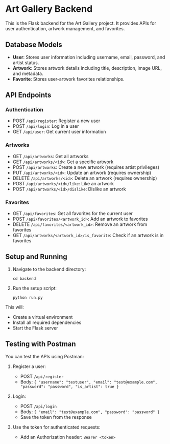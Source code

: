 # Art Gallery Backend

This is the Flask backend for the Art Gallery project. It provides APIs for user authentication, artwork management, and favorites.

## Database Models

- **User**: Stores user information including username, email, password, and artist status.
- **Artwork**: Stores artwork details including title, description, image URL, and metadata.
- **Favorite**: Stores user-artwork favorites relationships.

## API Endpoints

### Authentication

- POST `/api/register`: Register a new user
- POST `/api/login`: Log in a user
- GET `/api/user`: Get current user information

### Artworks

- GET `/api/artworks`: Get all artworks
- GET `/api/artworks/<id>`: Get a specific artwork
- POST `/api/artworks`: Create a new artwork (requires artist privileges)
- PUT `/api/artworks/<id>`: Update an artwork (requires ownership)
- DELETE `/api/artworks/<id>`: Delete an artwork (requires ownership)
- POST `/api/artworks/<id>/like`: Like an artwork
- POST `/api/artworks/<id>/dislike`: Dislike an artwork

### Favorites

- GET `/api/favorites`: Get all favorites for the current user
- POST `/api/favorites/<artwork_id>`: Add an artwork to favorites
- DELETE `/api/favorites/<artwork_id>`: Remove an artwork from favorites
- GET `/api/artworks/<artwork_id>/is_favorite`: Check if an artwork is in favorites

## Setup and Running

1. Navigate to the backend directory:
   ```
   cd backend
   ```

2. Run the setup script:
   ```
   python run.py
   ```

This will:
- Create a virtual environment
- Install all required dependencies
- Start the Flask server

## Testing with Postman

You can test the APIs using Postman:

1. Register a user:
   - POST `/api/register`
   - Body: `{ "username": "testuser", "email": "test@example.com", "password": "password", "is_artist": true }`

2. Login:
   - POST `/api/login`
   - Body: `{ "email": "test@example.com", "password": "password" }`
   - Save the token from the response

3. Use the token for authenticated requests:
   - Add an Authorization header: `Bearer <token>` 